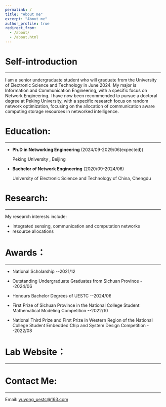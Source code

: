 ```yaml
---
permalink: /
title: "About me"
excerpt: "About me"
author_profile: true
redirect_from: 
  - /about/
  - /about.html
---
```


Self-introduction
======
------
I am a senior undergraduate student who will graduate from the University of Electronic Science and Technology in June 2024. My major is Information and Communication Engineering, with a specific focus on Network Engineering. I have now been recommended to pursue a doctoral degree at Peking University, with a specific research focus on random network optimization, focusing on the allocation of communication aware computing storage resources in networked intelligence.


Education:
======
------
+ __Ph.D in Networking Engineering__   (2024/09-2029/06(expected))
  
  Peking University , Beijing
  
+ __Bachelor of Network Engineering__  (2020/09-2024/06)
  
  University of Electronic Science and Technology of China, Chengdu

Research:
======
------
My research interests include:

  - Integrated sensing, communication and computation networks
  - resource allocations
     
Awards：
======
------
+ National Scholarship        --2021/12

+ Outstanding Undergraduate Graduates from Sichuan Province          --2024/06

+ Honours Bachelor Degrees of UESTC         --2024/06
  
+ First Prize of Sichuan Province in the National College Student Mathematical Modeling Competition         --2022/10
  
+ National Third Prize and First Prize in Western Region of the National College Student Embedded Chip and System Design Competition         --2022/08



Lab Website：
======
------
[PCNI]:http://pcni.pku.edu.cn/ 
Contact Me:
======
------
Email: yuyong_uestc@163.com
